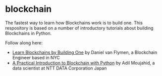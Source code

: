 # blockchain

The fastest way to learn how Blockchains work is to build one. This respository is based on a number of introductory tutorials about building Blockchains in Python.

Follow along here:
* [Learn Blockchains by Building One](https://hackernoon.com/learn-blockchains-by-building-one-117428612f46) by Daniel van Flymen, a Blockchain Engineer based in NYC
* [A Practical Introduction to Blockchain with Python](http://adilmoujahid.com/posts/2018/03/intro-blockchain-bitcoin-python/) by Adil Moujahid, a data scientist at NTT DATA Corporation Japan